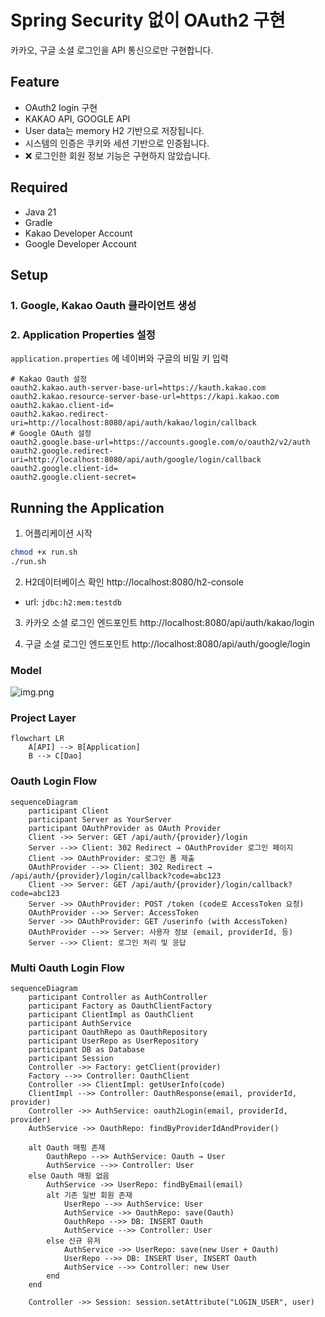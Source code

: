 # Spring Security 없이 OAuth2 구현

카카오, 구글 소셜 로그인을 API 통신으로만 구현합니다.

## Feature

- OAuth2 login 구현
- KAKAO API, GOOGLE API
- User data는 memory H2 기반으로 저장됩니다.
- 시스템의 인증은 쿠키와 세션 기반으로 인증됩니다.
- ❌ 로그인한 회원 정보 기능은 구현하지 않았습니다.

## Required

- Java 21
- Gradle
- Kakao Developer Account
- Google Developer Account

## Setup

### 1. Google, Kakao Oauth 클라이언트 생성

### 2. Application Properties 설정

`application.properties` 에 네이버와 구글의 비밀 키 입력

```properties
# Kakao Oauth 설정
oauth2.kakao.auth-server-base-url=https://kauth.kakao.com
oauth2.kakao.resource-server-base-url=https://kapi.kakao.com
oauth2.kakao.client-id=
oauth2.kakao.redirect-uri=http://localhost:8080/api/auth/kakao/login/callback
# Google OAuth 설정
oauth2.google.base-url=https://accounts.google.com/o/oauth2/v2/auth
oauth2.google.redirect-uri=http://localhost:8080/api/auth/google/login/callback
oauth2.google.client-id=
oauth2.google.client-secret=
```

## Running the Application

1. 어플리케이션 시작

```bash
chmod +x run.sh
./run.sh
```

2. H2데이터베이스 확인 http://localhost:8080/h2-console

- url: `jdbc:h2:mem:testdb`

3. 카카오 소셜 로그인 엔드포인트 http://localhost:8080/api/auth/kakao/login

4. 구글 소셜 로그인 엔드포인트 http://localhost:8080/api/auth/google/login

### Model

![img.png](img.png)

### Project Layer

```mermaid
flowchart LR
    A[API] --> B[Application]
    B --> C[Dao]
```

### Oauth Login Flow

```mermaid
sequenceDiagram
    participant Client
    participant Server as YourServer
    participant OAuthProvider as OAuth Provider
    Client ->> Server: GET /api/auth/{provider}/login
    Server -->> Client: 302 Redirect → OAuthProvider 로그인 페이지
    Client ->> OAuthProvider: 로그인 폼 제출
    OAuthProvider -->> Client: 302 Redirect → /api/auth/{provider}/login/callback?code=abc123
    Client ->> Server: GET /api/auth/{provider}/login/callback?code=abc123
    Server ->> OAuthProvider: POST /token (code로 AccessToken 요청)
    OAuthProvider -->> Server: AccessToken
    Server ->> OAuthProvider: GET /userinfo (with AccessToken)
    OAuthProvider -->> Server: 사용자 정보 (email, providerId, 등)
    Server -->> Client: 로그인 처리 및 응답
```

### Multi Oauth Login Flow

```mermaid
sequenceDiagram
    participant Controller as AuthController
    participant Factory as OauthClientFactory
    participant ClientImpl as OauthClient
    participant AuthService
    participant OauthRepo as OauthRepository
    participant UserRepo as UserRepository
    participant DB as Database
    participant Session
    Controller ->> Factory: getClient(provider)
    Factory -->> Controller: OauthClient
    Controller ->> ClientImpl: getUserInfo(code)
    ClientImpl -->> Controller: OauthResponse(email, providerId, provider)
    Controller ->> AuthService: oauth2Login(email, providerId, provider)
    AuthService ->> OauthRepo: findByProviderIdAndProvider()
    
    alt Oauth 매핑 존재
        OauthRepo -->> AuthService: Oauth → User
        AuthService -->> Controller: User
    else Oauth 매핑 없음
        AuthService ->> UserRepo: findByEmail(email)
        alt 기존 일반 회원 존재
            UserRepo -->> AuthService: User
            AuthService ->> OauthRepo: save(Oauth)
            OauthRepo -->> DB: INSERT Oauth
            AuthService -->> Controller: User
        else 신규 유저
            AuthService ->> UserRepo: save(new User + Oauth)
            UserRepo -->> DB: INSERT User, INSERT Oauth
            AuthService -->> Controller: new User
        end
    end

    Controller ->> Session: session.setAttribute("LOGIN_USER", user)
```